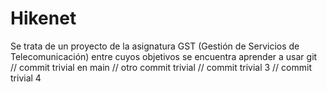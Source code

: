# Hikenet
Se trata de un proyecto de la asignatura GST (Gestión de Servicios de Telecomunicación) entre cuyos objetivos se encuentra aprender a usar git
// commit trivial en main
// otro commit trivial 
// commit trivial 3 
// commit trivial 4
